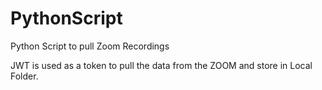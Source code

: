 # PythonScript
Python Script to pull Zoom Recordings


JWT is used as a token to pull the data from the ZOOM and store in Local Folder.
